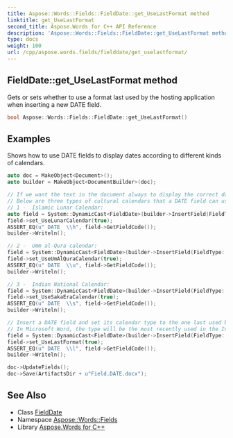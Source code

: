 ```yaml
---
title: Aspose::Words::Fields::FieldDate::get_UseLastFormat method
linktitle: get_UseLastFormat
second_title: Aspose.Words for C++ API Reference
description: 'Aspose::Words::Fields::FieldDate::get_UseLastFormat method. Gets or sets whether to use a format last used by the hosting application when inserting a new DATE field in C++.'
type: docs
weight: 100
url: /cpp/aspose.words.fields/fielddate/get_uselastformat/
---
```

## FieldDate::get_UseLastFormat method


Gets or sets whether to use a format last used by the hosting application when inserting a new DATE field.

```cpp
bool Aspose::Words::Fields::FieldDate::get_UseLastFormat()
```


## Examples



Shows how to use DATE fields to display dates according to different kinds of calendars. 
```cpp
auto doc = MakeObject<Document>();
auto builder = MakeObject<DocumentBuilder>(doc);

// If we want the text in the document always to display the correct date, we can use a DATE field.
// Below are three types of cultural calendars that a DATE field can use to display a date.
// 1 -  Islamic Lunar Calendar:
auto field = System::DynamicCast<FieldDate>(builder->InsertField(FieldType::FieldDate, true));
field->set_UseLunarCalendar(true);
ASSERT_EQ(u" DATE  \\h", field->GetFieldCode());
builder->Writeln();

// 2 -  Umm al-Qura calendar:
field = System::DynamicCast<FieldDate>(builder->InsertField(FieldType::FieldDate, true));
field->set_UseUmAlQuraCalendar(true);
ASSERT_EQ(u" DATE  \\u", field->GetFieldCode());
builder->Writeln();

// 3 -  Indian National Calendar:
field = System::DynamicCast<FieldDate>(builder->InsertField(FieldType::FieldDate, true));
field->set_UseSakaEraCalendar(true);
ASSERT_EQ(u" DATE  \\s", field->GetFieldCode());
builder->Writeln();

// Insert a DATE field and set its calendar type to the one last used by the host application.
// In Microsoft Word, the type will be the most recently used in the Insert -> Text -> Date and Time dialog box.
field = System::DynamicCast<FieldDate>(builder->InsertField(FieldType::FieldDate, true));
field->set_UseLastFormat(true);
ASSERT_EQ(u" DATE  \\l", field->GetFieldCode());
builder->Writeln();

doc->UpdateFields();
doc->Save(ArtifactsDir + u"Field.DATE.docx");
```

## See Also

* Class [FieldDate](../)
* Namespace [Aspose::Words::Fields](../../)
* Library [Aspose.Words for C++](../../../)
